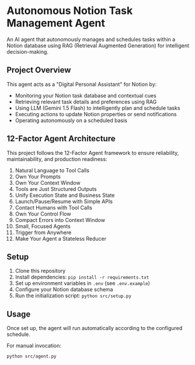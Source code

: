 # Autonomous Notion Task Management Agent

An AI agent that autonomously manages and schedules tasks within a Notion database using RAG (Retrieval Augmented Generation) for intelligent decision-making.

## Project Overview

This agent acts as a "Digital Personal Assistant" for Notion by:
- Monitoring your Notion task database and contextual cues
- Retrieving relevant task details and preferences using RAG
- Using LLM (Gemini 1.5 Flash) to intelligently plan and schedule tasks
- Executing actions to update Notion properties or send notifications
- Operating autonomously on a scheduled basis

## 12-Factor Agent Architecture

This project follows the 12-Factor Agent framework to ensure reliability, maintainability, and production readiness:

1. Natural Language to Tool Calls
2. Own Your Prompts
3. Own Your Context Window
4. Tools are Just Structured Outputs
5. Unify Execution State and Business State
6. Launch/Pause/Resume with Simple APIs
7. Contact Humans with Tool Calls
8. Own Your Control Flow
9. Compact Errors into Context Window
10. Small, Focused Agents
11. Trigger from Anywhere
12. Make Your Agent a Stateless Reducer

## Setup

1. Clone this repository
2. Install dependencies: `pip install -r requirements.txt`
3. Set up environment variables in `.env` (see `.env.example`)
4. Configure your Notion database schema
5. Run the initialization script: `python src/setup.py`

## Usage

Once set up, the agent will run automatically according to the configured schedule.

For manual invocation:
```
python src/agent.py
``` 